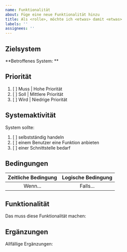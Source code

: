 ```yaml
---
name: Funktionalität
about: Füge eine neue Funktionalität hinzu
title: Als <rolle>, möchte ich <etwas> damit <etwas>
labels: ''
assignees: ''
---
```


## Zielsystem

**Betroffenes System: **

## Priorität

1. [ ] Muss | Hohe Priorität
2. [ ] Soll | Mittlere Priorität
3. [ ] Wird | Niedrige Priorität

## Systemaktivität

System sollte:

1. [ ] selbstständig handeln
2. [ ] einem Benutzer eine Funktion anbieten
3. [ ] einer Schnittstelle bedarf

## Bedingungen

| Zeitliche Bedingung | Logische Bedingung |
| :-----------------: | :----------------: |
|       Wenn...       |      Falls...      |

## Funktionalität

Das muss diese Funktionalität machen:

## Ergänzungen

Allfällige Ergänzungen:
